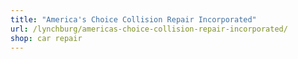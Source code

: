 ```yaml
---
title: "America's Choice Collision Repair Incorporated"
url: /lynchburg/americas-choice-collision-repair-incorporated/
shop: car repair
---
```

